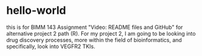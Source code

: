 # hello-world
this is for BIMM 143 Assignment "Video: README files and GitHub" for alternative project 2 path (R). 
For my project 2, I am going to be looking into drug discovery processes, more within the field of bioinformatics, and specifically, look into VEGFR2 TKIs.
